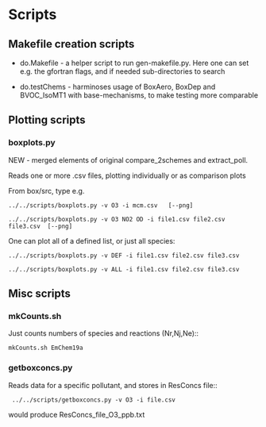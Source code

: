 # Scripts

## Makefile creation scripts

  * do.Makefile - a helper script to run gen-makefile.py. Here one can set e.g.
    the gfortran flags, and if needed sub-directories to search

  * do.testChems - harminoses usage of BoxAero, BoxDep and BVOC_IsoMT1 with
    base-mechanisms, to make testing more comparable



## Plotting scripts

### boxplots.py

  NEW - merged elements of original compare_2schemes and  extract_poll. 

  Reads one or more .csv files, plotting individually or as comparison plots

  From box/src, type e.g.

    ../../scripts/boxplots.py -v O3 -i mcm.csv   [--png]

    ../../scripts/boxplots.py -v O3 NO2 OD -i file1.csv file2.csv file3.csv  [--png]

  One can plot all of a defined list, or just all species:

    ../../scripts/boxplots.py -v DEF -i file1.csv file2.csv file3.csv

    ../../scripts/boxplots.py -v ALL -i file1.csv file2.csv file3.csv



## Misc scripts

###  mkCounts.sh

  Just counts numbers of species and reactions (Nr,Nj,Ne)::

    mkCounts.sh EmChem19a

### getboxconcs.py

  Reads data for a specific pollutant, and stores in ResConcs file::

     ../../scripts/getboxconcs.py -v O3 -i file.csv

  would produce ResConcs\_file_O3_ppb.txt


